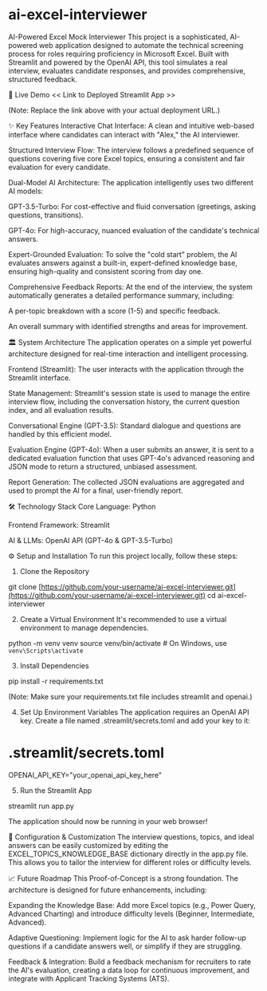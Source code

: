 # ai-excel-interviewer

AI-Powered Excel Mock Interviewer
This project is a sophisticated, AI-powered web application designed to automate the technical screening process for roles requiring proficiency in Microsoft Excel. Built with Streamlit and powered by the OpenAI API, this tool simulates a real interview, evaluates candidate responses, and provides comprehensive, structured feedback.

🚀 Live Demo
<< Link to Deployed Streamlit App >>

(Note: Replace the link above with your actual deployment URL.)

✨ Key Features
Interactive Chat Interface: A clean and intuitive web-based interface where candidates can interact with "Alex," the AI interviewer.

Structured Interview Flow: The interview follows a predefined sequence of questions covering five core Excel topics, ensuring a consistent and fair evaluation for every candidate.

Dual-Model AI Architecture: The application intelligently uses two different AI models:

GPT-3.5-Turbo: For cost-effective and fluid conversation (greetings, asking questions, transitions).

GPT-4o: For high-accuracy, nuanced evaluation of the candidate's technical answers.

Expert-Grounded Evaluation: To solve the "cold start" problem, the AI evaluates answers against a built-in, expert-defined knowledge base, ensuring high-quality and consistent scoring from day one.

Comprehensive Feedback Reports: At the end of the interview, the system automatically generates a detailed performance summary, including:

A per-topic breakdown with a score (1-5) and specific feedback.

An overall summary with identified strengths and areas for improvement.

🏛️ System Architecture
The application operates on a simple yet powerful architecture designed for real-time interaction and intelligent processing.

Frontend (Streamlit): The user interacts with the application through the Streamlit interface.

State Management: Streamlit's session state is used to manage the entire interview flow, including the conversation history, the current question index, and all evaluation results.

Conversational Engine (GPT-3.5): Standard dialogue and questions are handled by this efficient model.

Evaluation Engine (GPT-4o): When a user submits an answer, it is sent to a dedicated evaluation function that uses GPT-4o's advanced reasoning and JSON mode to return a structured, unbiased assessment.

Report Generation: The collected JSON evaluations are aggregated and used to prompt the AI for a final, user-friendly report.

🛠️ Technology Stack
Core Language: Python

Frontend Framework: Streamlit

AI & LLMs: OpenAI API (GPT-4o & GPT-3.5-Turbo)

⚙️ Setup and Installation
To run this project locally, follow these steps:

1. Clone the Repository

git clone [https://github.com/your-username/ai-excel-interviewer.git](https://github.com/your-username/ai-excel-interviewer.git)
cd ai-excel-interviewer

2. Create a Virtual Environment
It's recommended to use a virtual environment to manage dependencies.

python -m venv venv
source venv/bin/activate  # On Windows, use `venv\Scripts\activate`

3. Install Dependencies

pip install -r requirements.txt

(Note: Make sure your requirements.txt file includes streamlit and openai.)

4. Set Up Environment Variables
The application requires an OpenAI API key. Create a file named .streamlit/secrets.toml and add your key to it:

# .streamlit/secrets.toml

OPENAI_API_KEY="your_openai_api_key_here"

5. Run the Streamlit App

streamlit run app.py

The application should now be running in your web browser!

🔧 Configuration & Customization
The interview questions, topics, and ideal answers can be easily customized by editing the EXCEL_TOPICS_KNOWLEDGE_BASE dictionary directly in the app.py file. This allows you to tailor the interview for different roles or difficulty levels.

📈 Future Roadmap
This Proof-of-Concept is a strong foundation. The architecture is designed for future enhancements, including:

Expanding the Knowledge Base: Add more Excel topics (e.g., Power Query, Advanced Charting) and introduce difficulty levels (Beginner, Intermediate, Advanced).

Adaptive Questioning: Implement logic for the AI to ask harder follow-up questions if a candidate answers well, or simplify if they are struggling.

Feedback & Integration: Build a feedback mechanism for recruiters to rate the AI's evaluation, creating a data loop for continuous improvement, and integrate with Applicant Tracking Systems (ATS).
